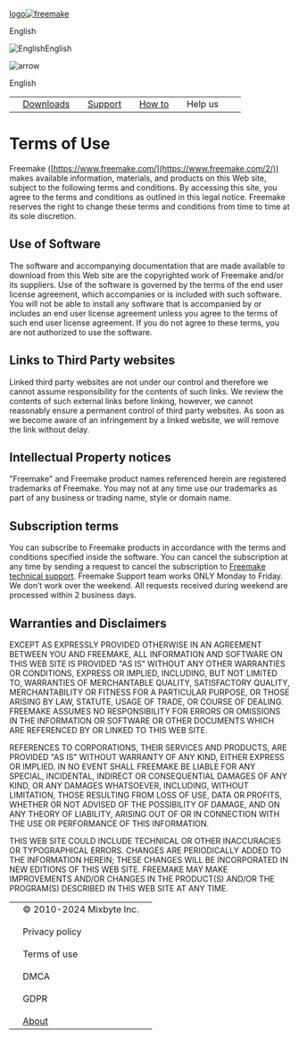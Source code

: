[logo![freemake](https://static.freemake.com/frm/images/freemake-logo_NewYear1.png "freemake")](https://www.freemake.com/2/)

English

![English](https://static.freemake.com/frm/images/lang/en.png)English

![arrow](https://static.freemake.com/frm/images/lang_menu/traingle.png)

English

|     |     |     |     |     |     |     |     |     |     |
| --- | --- | --- | --- | --- | --- | --- | --- | --- | --- |
|     | [Downloads](https://www.freemake.com/downloads/) |     | [Support](https://www.freemake.com/support/) |     | [How to](https://www.freemake.com/how_to/) |     | Help us |     |     |

Terms of Use
============

Freemake ([https://www.freemake.com/](https://www.freemake.com/2/)) makes available information, materials, and products on this Web site, subject to the following terms and conditions. By accessing this site, you agree to the terms and conditions as outlined in this legal notice. Freemake reserves the right to change these terms and conditions from time to time at its sole discretion.

Use of Software
---------------

The software and accompanying documentation that are made available to download from this Web site are the copyrighted work of Freemake and/or its suppliers. Use of the software is governed by the terms of the end user license agreement, which accompanies or is included with such software. You will not be able to install any software that is accompanied by or includes an end user license agreement unless you agree to the terms of such end user license agreement. If you do not agree to these terms, you are not authorized to use the software.

Links to Third Party websites
-----------------------------

Linked third party websites are not under our control and therefore we cannot assume responsibility for the contents of such links. We review the contents of such external links before linking, however, we cannot reasonably ensure a permanent control of third party websites. As soon as we become aware of an infringement by a linked website, we will remove the link without delay.

Intellectual Property notices
-----------------------------

"Freemake" and Freemake product names referenced herein are registered trademarks of Freemake. You may not at any time use our trademarks as part of any business or trading name, style or domain name.

Subscription terms
------------------

You can subscribe to Freemake products in accordance with the terms and conditions specified inside the software. You can cancel the subscription at any time by sending a request to cancel the subscription to [Freemake technical support](https://support.freemake.com/hc/en-us/requests/new). Freemake Support team works ONLY Monday to Friday. We don’t work over the weekend. All requests received during weekend are processed within 2 business days.

Warranties and Disclaimers
--------------------------

EXCEPT AS EXPRESSLY PROVIDED OTHERWISE IN AN AGREEMENT BETWEEN YOU AND FREEMAKE, ALL INFORMATION AND SOFTWARE ON THIS WEB SITE IS PROVIDED "AS IS" WITHOUT ANY OTHER WARRANTIES OR CONDITIONS, EXPRESS OR IMPLIED, INCLUDING, BUT NOT LIMITED TO, WARRANTIES OF MERCHANTABLE QUALITY, SATISFACTORY QUALITY, MERCHANTABILITY OR FITNESS FOR A PARTICULAR PURPOSE, OR THOSE ARISING BY LAW, STATUTE, USAGE OF TRADE, OR COURSE OF DEALING. FREEMAKE ASSUMES NO RESPONSIBILITY FOR ERRORS OR OMISSIONS IN THE INFORMATION OR SOFTWARE OR OTHER DOCUMENTS WHICH ARE REFERENCED BY OR LINKED TO THIS WEB SITE.  
  
REFERENCES TO CORPORATIONS, THEIR SERVICES AND PRODUCTS, ARE PROVIDED "AS IS" WITHOUT WARRANTY OF ANY KIND, EITHER EXPRESS OR IMPLIED. IN NO EVENT SHALL FREEMAKE BE LIABLE FOR ANY SPECIAL, INCIDENTAL, INDIRECT OR CONSEQUENTIAL DAMAGES OF ANY KIND, OR ANY DAMAGES WHATSOEVER, INCLUDING, WITHOUT LIMITATION, THOSE RESULTING FROM LOSS OF USE, DATA OR PROFITS, WHETHER OR NOT ADVISED OF THE POSSIBILITY OF DAMAGE, AND ON ANY THEORY OF LIABILITY, ARISING OUT OF OR IN CONNECTION WITH THE USE OR PERFORMANCE OF THIS INFORMATION.  
  
THIS WEB SITE COULD INCLUDE TECHNICAL OR OTHER INACCURACIES OR TYPOGRAPHICAL ERRORS. CHANGES ARE PERIODICALLY ADDED TO THE INFORMATION HEREIN; THESE CHANGES WILL BE INCORPORATED IN NEW EDITIONS OF THIS WEB SITE. FREEMAKE MAY MAKE IMPROVEMENTS AND/OR CHANGES IN THE PRODUCT(S) AND/OR THE PROGRAM(S) DESCRIBED IN THIS WEB SITE AT ANY TIME.

  

|     |     |     |
| --- | --- | --- |
|     | © 2010-2024 Mixbyte Inc.<br><br>Privacy policy<br><br>Terms of use<br><br>DMCA<br><br>GDPR<br><br>[About](https://www.freemake.com/about_us/) |     |